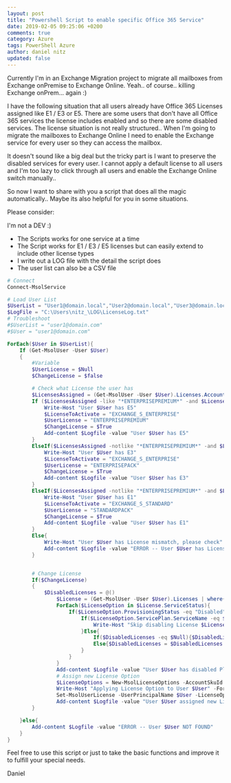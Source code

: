 ```yaml
---
layout: post
title: "Powershell Script to enable specific Office 365 Service"
date: 2019-02-05 09:25:06 +0200
comments: true
category: Azure
tags: PowerShell Azure
author: daniel nitz
updated: false
---
```


Currently I'm in an Exchange Migration project to migrate all mailboxes from Exchange onPremise to Exchange Online. Yeah.. of course.. killing Exchange onPrem... again :)

<!-- more -->

I have the following situation that all users already have Office 365 Licenses assigned like E1 / E3 or E5. There are some users that don't have all Office 365 services the license includes enabled and so there are some disabled services. The license situation is not really structured.. When I'm going to migrate the mailboxes to Exchange Online I need to enable the Exchange service for every user so they can access the mailbox.

It doesn't sound like a big deal but the tricky part is I want to preserve the disabled services for every user. I cannot apply a default license to all users and I'm too lazy to click through all users and enable the Exchange Online switch manually..

So now I want to share with you a script that does all the magic automatically.. Maybe its also helpful for you in some situations.

Please consider:

I'm not a DEV :)
- The Scripts works for one service at a time
- The Script works for E1 / E3 / E5 licenses but can easily extend to include other license types
- I write out a LOG file with the detail the script does
- The user list can also be a CSV file

```powershell
# Connect
Connect-MsolService

# Load User List
$UserList = "User1@domain.local","User2@domain.local","User3@domain.local"
$LogFile = "C:\Users\nitz_\LOG\LicenseLog.txt"
# Troubleshoot
#$UserList = "user1@domain.com"
#$User = "user1@domain.com"

ForEach($User in $UserList){
    If (Get-MsolUser -User $User)
    {
        #Variable
        $UserLicense = $Null
        $ChangeLicense = $false

        # Check what License the user has
        $LicensesAssigned = (Get-MsolUser -User $User).Licenses.AccountSkuId
        If ($LicensesAssigned -like "*ENTERPRISEPREMIUM*" -and $LicensesAssigned -notlike "*STANDARDPACK*" -and $LicensesAssigned -notlike "*ENTERPRISEPACK*"){
            Write-Host "User $User has E5"
            $LicenseToActivate = "EXCHANGE_S_ENTERPRISE"
            $UserLicense = "ENTERPRISEPREMIUM"
            $ChangeLicense = $True
            Add-content $Logfile -value "User $User has E5"
        }
        ElseIf($LicensesAssigned -notlike "*ENTERPRISEPREMIUM*" -and $LicensesAssigned -notlike "*STANDARDPACK*" -and $LicensesAssigned -like "*ENTERPRISEPACK*"){
            Write-Host "User $User has E3"
            $LicenseToActivate = "EXCHANGE_S_ENTERPRISE"
            $UserLicense = "ENTERPRISEPACK"
            $ChangeLicense = $True
            Add-content $Logfile -value "User $User has E3"
        }
        ElseIf($LicensesAssigned -notlike "*ENTERPRISEPREMIUM*" -and $LicensesAssigned -like "*STANDARDPACK*" -and $LicensesAssigned -notlike "*ENTERPRISEPACK*"){
            Write-Host "User $User has E1"
            $LicenseToActivate = "EXCHANGE_S_STANDARD"
            $UserLicense = "STANDARDPACK"
            $ChangeLicense = $True
            Add-content $Logfile -value "User $User has E1"
        }
        Else{
            Write-Host "User $User has License mismatch, please check" -ForegroundColor Red
            Add-content $Logfile -value "ERROR -- User $User has License mismatch, please check"
        }


        # Change License
        If($ChangeLicense)
        {
            $DisabledLicenses = @()
                $License = (Get-MsolUser -User $User).Licenses | where{$_.AccountSkuId -like "*$UserLicense*"}
                ForEach($LicenseOption in $License.ServiceStatus){
                    If($LicenseOption.ProvisioningStatus -eq "Disabled"){
                        If($LicenseOption.ServicePlan.ServiceName -eq $LicenseToActivate){
                            Write-Host "Skip disabling License $LicenseToActivate for User $User" -ForegroundColor Green
                        }Else{
                            If($DisabledLicenses -eq $Null){$DisabledLicenses = $LicenseOption.ServicePlan.ServiceName}
                            Else{$DisabledLicenses = $DisabledLicenses + $LicenseOption.ServicePlan.ServiceName}                
                        }
                    }
                }
                Add-content $Logfile -value "User $User has disabled Plans $DisabledLicenses"
                # Assign new License Option
                $LicenseOptions = New-MsolLicenseOptions -AccountSkuId $License.AccountSkuId -DisabledPlans $DisabledLicenses
                Write-Host "Applying License Option to User $User" -ForegroundColor Green
                Set-MsolUserLicense -UserPrincipalName $User -LicenseOptions $LicenseOptions
                Add-content $Logfile -value "User $User assigned new License Option"
        }

    }else{
        Add-content $Logfile -value "ERROR -- User $User NOT FOUND"
    }
}
```

Feel free to use this script or just to take the basic functions and improve it to fulfill your special needs.

Daniel
